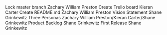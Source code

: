 Lock master branch        Zachary William Preston
Create Trello board       Kieran Carter
Create README.md          Zachary William Preston
Vision Statement          Shane Grinkewitz
Three Personas            Zachary William Preston/Kieran Carter/Shane Grinkewitz
Product Backlog           Shane Grinkewitz
First Release             Shane Grinkewitz
